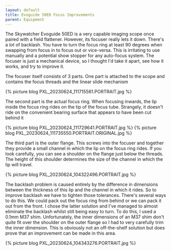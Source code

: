 ```yaml
---
layout: default
title: Evoguide 50ED Focus Improvements
parent: Equipment
---
```

The Skywatcher Evoguide 50ED is a very capable imaging scope once paired with a field flattener. However, its focuser really lets it down. There's a *lot* of backlash. You have to turn the focus ring at least 90 degrees when swapping from focus in to focus out or vice-versa. This is irritating to use manually and a potential show stopper for any auto-focus system. The focuser is just a mechanical device, so I thought I'd take it apart, see how it works, and try to improve it.

The focuser itself consists of 3 parts. One part is attached to the scope and contains the focus threads and the linear slide mechanism

{% picture blog PXL_20230624_111715561.PORTRAIT.jpg %}

The second part is the actual focus ring. When focusing inwards, the lip inside the focus ring rides on the tip of the focus tube. Strangely, it doesn't ride on the convenient bearing surface that appears to have been cut behind it

{% picture blog PXL_20230624_111729641.PORTRAIT.jpg %} {% picture blog PXL_20230624_111735550.PORTRAIT.ORIGINAL.jpg %}

The third part is the outer flange. This screws into the focuser and together they provide a small channel in which the lip on the focus ring rides. If you look carefully, you can see a shoulder on the flange just below the threads. The height of this shoulder determines the size of the channel in which the lip will travel.

{% picture blog PXL_20230624_104322496.PORTRAIT.jpg %}

The backlash problem is caused entirely by the difference in dimensions between the thickness of this lip and the channel in which it rides. So to improve backlash we have to tighten those tolerances. There's several ways to do this. We could pack out the focus ring from behind or we can pack it out from the front. I chose the latter solution and I've managed to almost eliminate the backlash whilst still being easy to turn. To do this, I used a 0.1mm M37 shim. Unfortunately, the inner dimensions of an M37 shim don't *quite* fit over the shoulder on the outer flange so I had to very carefully trim the inner dimension. This is obviously not an off-the-shelf solution but does prove that an improvement can be made in this area.

{% picture blog PXL_20230624_104343276.PORTRAIT.jpg %}

